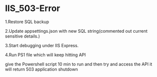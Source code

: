 # IIS_503-Error

1.Restore SQL backup

2.Update appsettings.json with new SQL string(commented out current sensitive details.)

3.Start debugging under IIS Express. 

4.Run PS1 file which will keep hitting API


give the Powershell script 10 min to run and then try and access the API it will return 503 application shutdown

